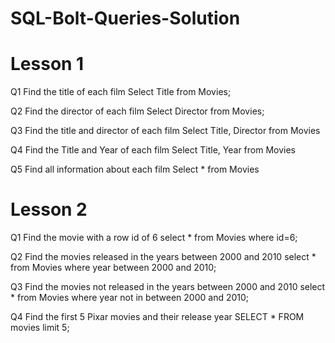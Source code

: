 # SQL-Bolt-Queries-Solution 
# Lesson 1
Q1 Find the title of each film
Select Title from Movies;

Q2 Find the director of each film
Select Director from Movies;

Q3 Find the title and director of each film
Select Title, Director from Movies

Q4 Find the Title and Year of each film
Select Title, Year from Movies

Q5 Find all information about each film
Select * from Movies

# Lesson 2
Q1 Find the movie with a row id of 6
select * from Movies where id=6;

Q2 Find the movies released in the years between 2000 and 2010 
select * from Movies where year between 2000 and 2010;

Q3 Find the movies not released in the years between 2000 and 2010 
select * from Movies where year not in between 2000 and 2010;

Q4 Find the first 5 Pixar movies and their release year
SELECT * FROM movies limit 5;


